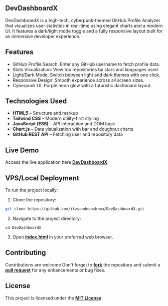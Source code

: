 ## DevDashboardX

DevDashboardX is a high-tech, cyberpunk-themed GitHub Profile Analyzer that visualizes user statistics in real-time using elegant charts and a modern UI. It features a dark/light mode toggle and a fully responsive layout built for an immersive developer experience.

## Features

- GitHub Profile Search: Enter any GitHub username to fetch profile data.
- Stats Visualization: View top repositories by stars and languages used.
- Light/Dark Mode: Switch between light and dark themes with one click.
- Responsive Design: Smooth experience across all screen sizes.
- Cyberpunk UI: Purple neon glow with a futuristic dashboard layout.

## Technologies Used

- **HTML5** – Structure and markup  
- **Tailwind CSS** – Modern utility-first styling  
- **JavaScript (ES6)** – API interaction and DOM logic  
- **Chart.js** – Data visualization with bar and doughnut charts  
- **GitHub REST API** – Fetching user and repository data

## Live Demo

Access the live application here **[DevDashboardX](https://itzsandeepshrma.github.io/DevDashboardX)**


## VPS/Local Deployment

To run the project locally:

1. Clone the repository:

```bash
git clone https://github.com/itzsandeepshrma/DevDashboardX.git
```

2. Navigate to the project directory:

`cd DevDashboardX`

3. Open **[index.html](https://github.com/itzsandeepshrma/DevDashboardX/blob/main/index.html)** in your preferred web browser.


## Contributing

Contributions are welcome Don't forget to **[fork](https://github.com/itzsandeepshrma/DevDashboardX/fork)** the repository and submit a **[pull request](https://github.com/itzsandeepshrma/DevDashboardX/pulls)** for any enhancements or bug fixes.

## License

This project is licensed under the **[MIT License](https://github.com/itzsandeepshrma/DevDashboardX/blob/main/LICENSE)**



